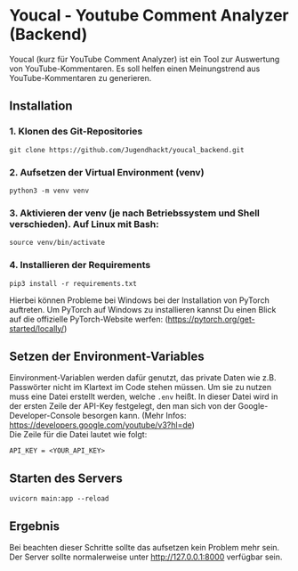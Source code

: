 # Youcal - Youtube Comment Analyzer (Backend)
Youcal (kurz für YouTube Comment Analyzer) ist ein Tool zur Auswertung von YouTube-Kommentaren. Es soll helfen einen Meinungstrend aus YouTube-Kommentaren zu generieren.
## Installation
### 1. Klonen des Git-Repositories
```
git clone https://github.com/Jugendhackt/youcal_backend.git
```
### 2. Aufsetzen der Virtual Environment (venv)
```
python3 -m venv venv
```
### 3. Aktivieren der venv (je nach Betriebssystem und Shell verschieden). Auf Linux mit Bash:
```
source venv/bin/activate
```
### 4. Installieren der Requirements
```
pip3 install -r requirements.txt
```
Hierbei können Probleme bei Windows bei der Installation von PyTorch auftreten. Um PyTorch auf Windows zu installieren kannst Du einen Blick auf die offizielle PyTorch-Website werfen: (https://pytorch.org/get-started/locally/)
## Setzen der Environment-Variables
Einvironment-Variablen werden dafür genutzt, das private Daten wie z.B. Passwörter nicht im Klartext im Code stehen müssen. Um sie zu nutzen muss eine Datei erstellt werden, welche ```.env``` heißt. In dieser Datei wird in der ersten Zeile der API-Key festgelegt, den man sich von der Google-Developer-Console besorgen kann. (Mehr Infos: https://developers.google.com/youtube/v3?hl=de)<br>
Die Zeile für die Datei lautet wie folgt:
```
API_KEY = <YOUR_API_KEY>
```

## Starten des Servers
```
uvicorn main:app --reload
```
## Ergebnis
Bei beachten dieser Schritte sollte das aufsetzen kein Problem mehr sein. Der Server sollte normalerweise unter http://127.0.0.1:8000 verfügbar sein.